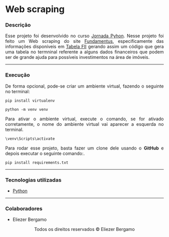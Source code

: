 <h1>Web scraping</h1>

<section>
  <div>
    <h3>Descrição</h3>
    <p align="justify">
      Esse projeto foi desenvolvido no curso <a href="https://pythonacademy.com.br/">Jornada Pyhon</a>.
      Nesse projeto foi feito um Web scraping do site <a href="https://www.fundamentus.com.br/">Fundamentus</a>,
      especificamente das informações disponíveis em <a href="https://www.fundamentus.com.br/fii_resultado.php">Tabela FII</a>
      gerando assim um código que gera uma tabela no termninal referente a alguns dados financeiros que podem ser de grande
      ajuda para possíveis investimentos na área de imóveis.
    </p>
  </div><hr>
  
  <div>
    <h3>Execução</h3>
  <p align="justify">
    De forma opcional, pode-se criar um ambiente virtual, fazendo o seguinte no terminal:

  ```
  pip install virtualenv
  ```

  ```
  python -m venv venv
  ```
  </p>

  <p align="justify">
    Para ativar o ambiente virtual, execute o comando, se for ativado corretamente, o nome do ambiente virtual vai aparecer a esquerda no terminal.

  ```
  \venv\Scripts\activate
  ```
  </p>

  <p align="justify">
    Para rodar esse projeto, basta fazer um clone dele usando o <b>GitHub</b> e depois executar o seguinte comando:.

  ```
  pip install requirements.txt
  ```
  </p>
  </div><hr>

  <div>
    <h3>Tecnologias utilizadas</h3>
    <ul>
      <li>
        <a href="https://docs.python.org/3/">Python</a>
      </li>
    </ul>
  </div><hr>

   <div>
    <h3>Colaboradores</h3>
    <ul>
      <li>
        Eliezer Bergamo
      </li>
    </ul>
  </div>
</section>

<footer>
  <p align="center">Todos os direitos reservados &copy Eliezer Bergamo</p>
</footer>
